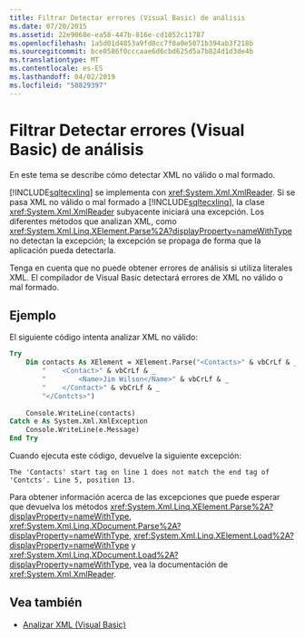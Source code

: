 ```yaml
---
title: Filtrar Detectar errores (Visual Basic) de análisis
ms.date: 07/20/2015
ms.assetid: 22e9068e-ea58-447b-816e-cd1852c11787
ms.openlocfilehash: 1a5d01d4853a9fd0cc7f0a0e5071b394ab3f218b
ms.sourcegitcommit: bce0586f0cccaae6d6cbd625d5a7b824d1d3de4b
ms.translationtype: MT
ms.contentlocale: es-ES
ms.lasthandoff: 04/02/2019
ms.locfileid: "58829397"
---
```

# <a name="how-to-catch-parsing-errors-visual-basic"></a>Filtrar Detectar errores (Visual Basic) de análisis
En este tema se describe cómo detectar XML no válido o mal formado.  
  
 [!INCLUDE[sqltecxlinq](~/includes/sqltecxlinq-md.md)] se implementa con <xref:System.Xml.XmlReader>. Si se pasa XML no válido o mal formado a [!INCLUDE[sqltecxlinq](~/includes/sqltecxlinq-md.md)], la clase <xref:System.Xml.XmlReader> subyacente iniciará una excepción. Los diferentes métodos que analizan XML, como <xref:System.Xml.Linq.XElement.Parse%2A?displayProperty=nameWithType> no detectan la excepción; la excepción se propaga de forma que la aplicación pueda detectarla.  
  
 Tenga en cuenta que no puede obtener errores de análisis si utiliza literales XML. El compilador de Visual Basic detectará errores de XML no válido o mal formado.  
  
## <a name="example"></a>Ejemplo  
 El siguiente código intenta analizar XML no válido:  
  
```vb  
Try  
    Dim contacts As XElement = XElement.Parse("<Contacts>" & vbCrLf & _  
        "    <Contact>" & vbCrLf & _  
        "        <Name>Jim Wilson</Name>" & vbCrLf & _  
        "    </Contact>" & vbCrLf & _  
        "</Contcts>")  
  
    Console.WriteLine(contacts)  
Catch e As System.Xml.XmlException  
    Console.WriteLine(e.Message)  
End Try  
```  
  
 Cuando ejecuta este código, devuelve la siguiente excepción:  
  
```  
The 'Contacts' start tag on line 1 does not match the end tag of 'Contcts'. Line 5, position 13.  
```  
  
 Para obtener información acerca de las excepciones que puede esperar que devuelva los métodos <xref:System.Xml.Linq.XElement.Parse%2A?displayProperty=nameWithType>, <xref:System.Xml.Linq.XDocument.Parse%2A?displayProperty=nameWithType>, <xref:System.Xml.Linq.XElement.Load%2A?displayProperty=nameWithType> y <xref:System.Xml.Linq.XDocument.Load%2A?displayProperty=nameWithType>, vea la documentación de <xref:System.Xml.XmlReader>.  
  
## <a name="see-also"></a>Vea también

- [Analizar XML (Visual Basic)](../../../../visual-basic/programming-guide/concepts/linq/parsing-xml.md)
